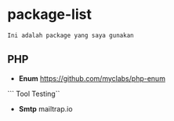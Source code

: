 # package-list

``` Ini adalah package yang saya gunakan ```

## PHP

- **Enum** https://github.com/myclabs/php-enum

``` Tool Testing``
- **Smtp** mailtrap.io
